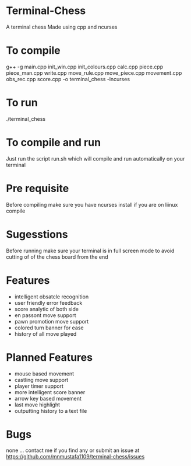 <!--  Noman Mustafa Mehar
      Section : SE-Q 2021
      PF   PROJECT   2021
      ROll No : 21I -1235  -->

# Terminal-Chess

A terminal chess
Made using cpp and ncurses

# To compile 

g++ -g main.cpp init_win.cpp init_colours.cpp calc.cpp piece.cpp piece_man.cpp write.cpp move_rule.cpp move_piece.cpp movement.cpp obs_rec.cpp score.cpp -o terminal_chess -lncurses

# To run

./terminal_chess

# To compile and run 

Just run the script run.sh which will compile and run automatically on your terminal

# Pre requisite 

Before compiling make sure you have ncurses install if you are on liinux compile 

# Sugesstions

Before running make sure your terminal is in full screen mode to avoid cutting of of the chess board from the end

# Features

- intelligent obsatcle recognition
- user friendly error feedback
- score analytic of both side
- en passont move support
- pawn promotion move support
- colored turn banner for ease
- history of all move played

# Planned Features

- mouse based movement
- castling move support
- player timer support
- more intelligent score banner
- arrow key based movement
- last move highlight
- outputting history to a text file

 # Bugs 
 none ... contact me if you find any
 or submit an issue at https://github.com/mnmustafa1109/terminal-chess/issues